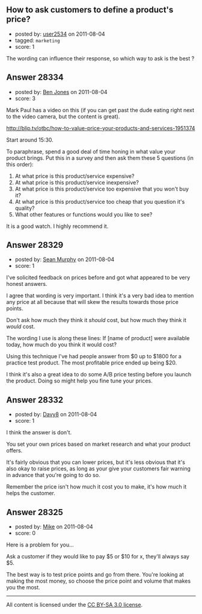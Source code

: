 ## How to ask customers to define a product's price?

- posted by: [user2534](https://stackexchange.com/users/-1/11390-user2534) on 2011-08-04
- tagged: `marketing`
- score: 1

The wording can influence their response, so which way to ask is the best ?


## Answer 28334

- posted by: [Ben Jones](https://stackexchange.com/users/-1/9185-ben-jones) on 2011-08-04
- score: 3

Mark Paul has a video on this (if you can get past the dude eating right next to the video camera, but the content is great).

http://blip.tv/otbc/how-to-value-price-your-products-and-services-1951374

Start around 15:30.

To paraphrase, spend a good deal of time honing in what value your product brings. Put this in a survey and then ask them these 5 questions (in this order):

 1. At what price is this product/service expensive?
 2. At what price is this product/service inexpensive?
 3. At what price is this product/service too expensive that you won't buy it?
 4. At what price is this product/service too cheap that you question it's quality?
 5. What other features or functions would you like to see?

It is a good watch. I highly recommend it.




## Answer 28329

- posted by: [Sean Murphy](https://stackexchange.com/users/-1/11501-sean-murphy) on 2011-08-04
- score: 1

I've solicited feedback on prices before and got what appeared to be very honest answers.

I agree that wording is very important. I think it's a very bad idea to mention any price at all because that will skew the results towards those price points.

Don't ask how much they think it *should* cost, but how much they think it *would* cost.

The wording I use is along these lines: If [name of product] were available today, how much do you think it would cost?

Using this technique I've had people answer from $0 up to $1800 for a practice test product. The most profitable price ended up being $20.

I think it's also a great idea to do some A/B price testing before you launch the product. Doing so might help you fine tune your prices.


## Answer 28332

- posted by: [Davy8](https://stackexchange.com/users/-1/4912-davy8) on 2011-08-04
- score: 1

I think the answer is don't.

You set your own prices based on market research and what your product offers.

It's fairly obvious that you can lower prices, but it's less obvious that it's also okay to raise prices, as long as your give your customers fair warning in advance that you're going to do so.

Remember the price isn't how much it cost you to make, it's how much it helps the customer.


## Answer 28325

- posted by: [Mike](https://stackexchange.com/users/-1/11945-mike) on 2011-08-04
- score: 0

Here is a problem for you...

Ask a customer if they would like to pay $5 or $10 for x, they'll always say $5.

The best way is to test price points and go from there. You're looking at making the most money, so choose the price point and volume that makes you the most.




---

All content is licensed under the [CC BY-SA 3.0 license](https://creativecommons.org/licenses/by-sa/3.0/).
